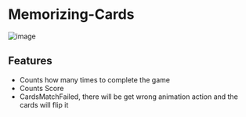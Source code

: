 # Memorizing-Cards

![image](https://github.com/alk573114065/Memory-Cards/blob/main/Memorizing_Cards.jpg)


## Features
- Counts how many times to complete the game 
- Counts Score
- CardsMatchFailed, there will be get wrong animation action and the cards will flip it

